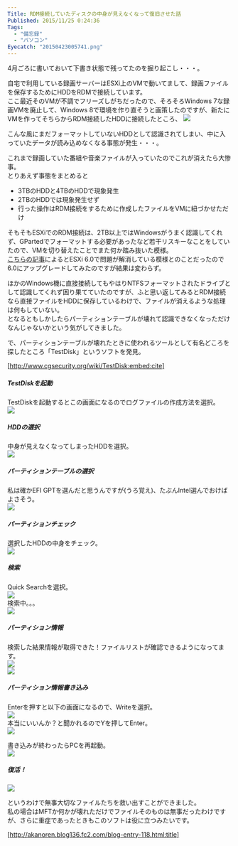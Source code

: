 ```yaml
---
Title: RDM接続していたディスクの中身が見えなくなって復旧させた話
Published: 2015/11/25 0:24:36
Tags:
  - "備忘録"
  - "パソコン"
Eyecatch: "20150423005741.png"
---
```

4月ごろに書いておいて下書き状態で残ってたのを掘り起こし・・・。  

自宅で利用している録画サーバーはESXi上のVMで動いてまして、録画ファイルを保存するためにHDDをRDMで接続しています。  
ここ最近そのVMが不調でフリーズしがちだったので、そろそろWindows 7な録画VMを廃止して、Windows 8で環境を作り直そうと画策したのですが、新たにVMを作ってそちらからRDM接続したHDDに接続したところ、
![](20150423005741.png) 

こんな風にまだフォーマットしていないHDDとして認識されてしまい、中に入っていたデータが読み込めなくなる事態が発生・・・。  

これまで録画していた番組や音楽ファイルが入っていたのでこれが消えたら大惨事。  
とりあえず事態をまとめると 

* 3TBのHDDと4TBのHDDで現象発生
* 2TBのHDDでは現象発生せず
* 行った操作はRDM接続をするために作成したファイルをVMに紐づかせただけ

そもそもESXiでのRDM接続は、2TB以上ではWindowsがうまく認識してくれず、GPartedでフォーマットする必要があったなど若干リスキーなことをしていたので、VMを切り替えたことでまた何か踏み抜いた模様。  
[こちらの記事](https://communities.vmware.com/message/2487522)によるとESXi 6.0で問題が解消している模様とのことだったので6.0にアップグレードしてみたのですが結果は変わらず。  

ほかのWindows機に直接接続してもやはりNTFSフォーマットされたドライブとして認識してくれず困り果てていたのですが、ふと思い返してみるとRDM接続なら直接ファイルをHDDに保存しているわけで、ファイルが消えるような処理は何もしていない。  
となるともしかしたらパーティションテーブルが壊れて認識できなくなっただけなんじゃないかという気がしてきました。  

で、パーティションテーブルが壊れたときに使われるツールとして有名どころを探したところ「TestDisk」というソフトを発見。  


[http://www.cgsecurity.org/wiki/TestDisk:embed:cite]


##### TestDiskを起動
TestDiskを起動するとこの画面になるのでログファイルの作成方法を選択。  
![](20151125000656.png)   


##### HDDの選択  
中身が見えなくなってしまったHDDを選択。  
![](20151125000859.png)   

##### パーティションテーブルの選択  
私は確かEFI GPTを選んだと思うんですが(うろ覚え)、たぶんIntel選んでおけばよさそう。  
![](20151125000940.png)   

##### パーティションチェック  
選択したHDDの中身をチェック。  
![](20151125001227.png)   

##### 検索  
Quick Searchを選択。  
![](20151125001350.png)   
検索中。。。  
![](20151125001415.png)   

##### パーティション情報  
検索した結果情報が取得できた！ファイルリストが確認できるようになってます。  
![](20151125001612.png)   
![](20151125001540.png) 

##### パーティション情報書き込み  
Enterを押すと以下の画面になるので、Writeを選択。  
![](20151125001817.png)   
本当にいいんか？と聞かれるのでYを押してEnter。  
![](20151125001908.png)   

書き込みが終わったらPCを再起動。  
![](20151125002029.png)   

##### 復活！
![](20151125002139.png)   

というわけで無事大切なファイルたちを救い出すことができました。  
私の場合はMFTか何かが壊れただけでファイルそのものは無事だったわけですが、さらに重症であったときもこのソフトは役に立つみたいです。  

[http://akanoren.blog136.fc2.com/blog-entry-118.html:title]

